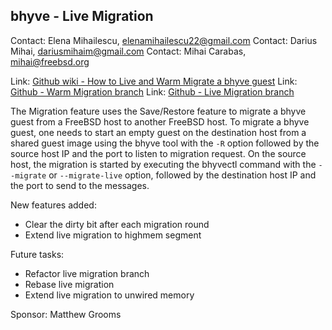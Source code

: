 ## bhyve - Live Migration ##

Contact: Elena Mihailescu, <elenamihailescu22@gmail.com>
Contact: Darius Mihai, <dariusmihaim@gmail.com>
Contact: Mihai Carabas, <mihai@freebsd.org>

Link:	[Github wiki - How to Live and Warm Migrate a bhyve guest](https://github.com/FreeBSD-UPB/freebsd/wiki/Virtual-Machine-Migration-using-bhyve)
Link:	[Github - Warm Migration branch](https://github.com/FreeBSD-UPB/freebsd/tree/projects/bhyve_migration)
Link:	[Github - Live Migration branch](https://github.com/FreeBSD-UPB/freebsd/tree/projects/bhyve_migration_dev)

The Migration feature uses the Save/Restore feature to migrate a bhyve guest
from a FreeBSD host to another FreeBSD host. To migrate a bhyve guest,
one needs to start an empty guest on the destination host from a shared guest
image using the bhyve tool with the `-R` option followed by the source host
IP and the port to listen to migration request. On the source host, the
migration is started by executing the bhyvectl command with the `--migrate`
or `--migrate-live` option, followed by the destination host IP and the
port to send to the messages.

New features added:

   * Clear the dirty bit after each migration round
   * Extend live migration to highmem segment

Future tasks:

   * Refactor live migration branch
   * Rebase live migration
   * Extend live migration to unwired memory

Sponsor: Matthew Grooms
